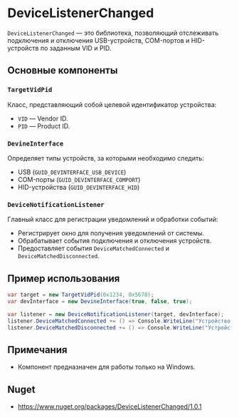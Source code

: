 
# DeviceListenerChanged

`DeviceListenerChanged` — это библиотека, позволяющий отслеживать подключения и отключения USB-устройств, COM-портов и HID-устройств по заданным VID и PID.

## Основные компоненты

### `TargetVidPid`
Класс, представляющий собой целевой идентификатор устройства:
- `VID` — Vendor ID.
- `PID` — Product ID.

### `DevineInterface`
Определяет типы устройств, за которыми необходимо следить:
- USB (`GUID_DEVINTERFACE_USB_DEVICE`)
- COM-порты (`GUID_DEVINTERFACE_COMPORT`)
- HID-устройства (`GUID_DEVINTERFACE_HID`)

### `DeviceNotificationListener`
Главный класс для регистрации уведомлений и обработки событий:
- Регистрирует окно для получения уведомлений от системы.
- Обрабатывает события подключения и отключения устройств.
- Предоставляет события `DeviceMatchedConnected` и `DeviceMatchedDisconnected`.

## Пример использования

```csharp
var target = new TargetVidPid(0x1234, 0x5678);
var devInterface = new DevineInterface(true, false, true);

var listener = new DeviceNotificationListener(target, devInterface);
listener.DeviceMatchedConnected += () => Console.WriteLine("Устройство подключено");
listener.DeviceMatchedDisconnected += () => Console.WriteLine("Устройство отключено");
```

## Примечания
- Компонент предназначен для работы только на Windows.

## Nuget
- https://www.nuget.org/packages/DeviceListenerChanged/1.0.1